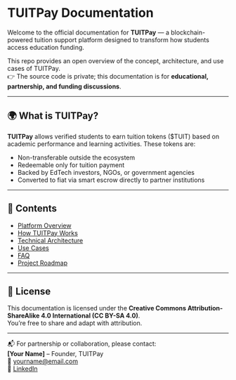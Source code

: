 # TUITPay Documentation

Welcome to the official documentation for **TUITPay** — a blockchain-powered tuition support platform designed to transform how students access education funding.

This repo provides an open overview of the concept, architecture, and use cases of TUITPay.  
👉 The source code is private; this documentation is for **educational, partnership, and funding discussions**.

---

## 🌍 What is TUITPay?

**TUITPay** allows verified students to earn tuition tokens ($TUIT) based on academic performance and learning activities. These tokens are:
- Non-transferable outside the ecosystem
- Redeemable only for tuition payment
- Backed by EdTech investors, NGOs, or government agencies
- Converted to fiat via smart escrow directly to partner institutions

---

## 📄 Contents

- [Platform Overview](./overview.md)
- [How TUITPay Works](./how-it-works.md)
- [Technical Architecture](./tech-architecture.md)
- [Use Cases](./use-cases.md)
- [FAQ](./faq.md)
- [Project Roadmap](./roadmap.md)

---

## 📜 License

This documentation is licensed under the **Creative Commons Attribution-ShareAlike 4.0 International (CC BY-SA 4.0)**.  
You’re free to share and adapt with attribution.

---

📬 For partnership or collaboration, please contact:  
**[Your Name]** – Founder, TUITPay  
📧 yourname@email.com  
🔗 [LinkedIn](https://linkedin.com/in/yourprofile)
